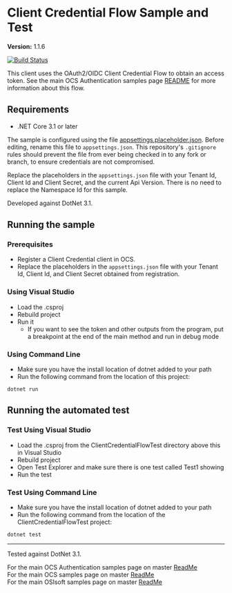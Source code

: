 # Client Credential Flow Sample and Test

**Version:** 1.1.6

[![Build Status](https://dev.azure.com/osieng/engineering/_apis/build/status/product-readiness/OCS/osisoft.sample-ocs-authentication_client_credentials-dotnet?repoName=osisoft%2Fsample-ocs-authentication_client_credentials-dotnet&branchName=main)](https://dev.azure.com/osieng/engineering/_build/latest?definitionId=2582&repoName=osisoft%2Fsample-ocs-authentication_client_credentials-dotnet&branchName=main)

This client uses the OAuth2/OIDC Client Credential Flow to obtain an access token. See the main OCS Authentication samples page [README](https://github.com/osisoft/OSI-Samples-OCS/blob/master/docs/AUTHENTICATION_README.md) for more information about this flow.

## Requirements

- .NET Core 3.1 or later

The sample is configured using the file [appsettings.placeholder.json](ClientCredentialFlow/appsettings.placeholder.json). Before editing, rename this file to `appsettings.json`. This repository's `.gitignore` rules should prevent the file from ever being checked in to any fork or branch, to ensure credentials are not compromised.

Replace the placeholders in the `appsettings.json` file with your Tenant Id, Client Id and Client Secret, and the current Api Version. There is no need to replace the Namespace Id for this sample.

Developed against DotNet 3.1.

## Running the sample

### Prerequisites

- Register a Client Credential client in OCS.
- Replace the placeholders in the `appsettings.json` file with your Tenant Id, Client Id, and Client Secret obtained from registration.

### Using Visual Studio

- Load the .csproj
- Rebuild project
- Run it
  - If you want to see the token and other outputs from the program, put a breakpoint at the end of the main method and run in debug mode

### Using Command Line

- Make sure you have the install location of dotnet added to your path
- Run the following command from the location of this project:

```shell
dotnet run
```

## Running the automated test

### Test Using Visual Studio

- Load the .csproj from the ClientCredentialFlowTest directory above this in Visual Studio
- Rebuild project
- Open Test Explorer and make sure there is one test called Test1 showing
- Run the test

### Test Using Command Line

- Make sure you have the install location of dotnet added to your path
- Run the following command from the location of the ClientCredentialFlowTest project:

```shell
dotnet test
```

---

Tested against DotNet 3.1.

For the main OCS Authentication samples page on master [ReadMe](https://github.com/osisoft/OSI-Samples-OCS/blob/master/docs/AUTHENTICATION_README.md)  
For the main OCS samples page on master [ReadMe](https://github.com/osisoft/OSI-Samples-OCS)  
For the main OSIsoft samples page on master [ReadMe](https://github.com/osisoft/OSI-Samples)
